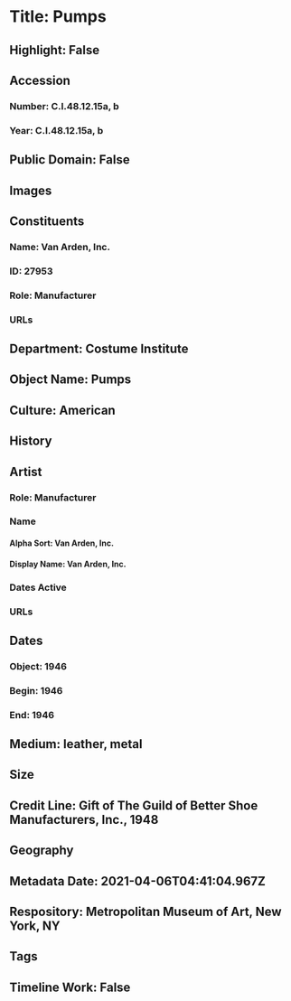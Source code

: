 # Title: Pumps
## Highlight: False
## Accession
### Number: C.I.48.12.15a, b
### Year: C.I.48.12.15a, b
## Public Domain: False
## Images
## Constituents
### Name: Van Arden, Inc.
### ID: 27953
### Role: Manufacturer
### URLs
## Department: Costume Institute
## Object Name: Pumps
## Culture: American
## History
## Artist
### Role: Manufacturer
### Name
#### Alpha Sort: Van Arden, Inc.
#### Display Name: Van Arden, Inc.
### Dates Active
### URLs
## Dates
### Object: 1946
### Begin: 1946
### End: 1946
## Medium: leather, metal
## Size
## Credit Line: Gift of The Guild of Better Shoe Manufacturers, Inc., 1948
## Geography
## Metadata Date: 2021-04-06T04:41:04.967Z
## Respository: Metropolitan Museum of Art, New York, NY
## Tags
## Timeline Work: False